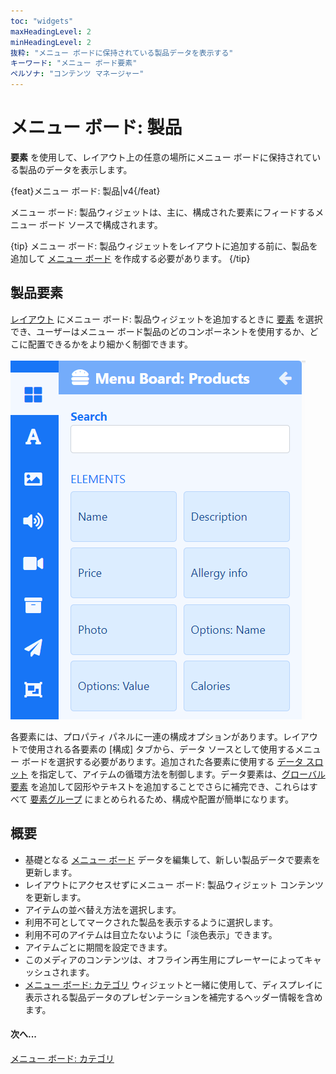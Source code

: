 ```yaml
---
toc: "widgets"
maxHeadingLevel: 2
minHeadingLevel: 2
抜粋: "メニュー ボードに保持されている製品データを表示する"
キーワード: "メニュー ボード要素"
ペルソナ: "コンテンツ マネージャー"
---
```


# メニュー ボード: 製品

**要素** を使用して、レイアウト上の任意の場所にメニュー ボードに保持されている製品のデータを表示します。

{feat}メニュー ボード: 製品|v4{/feat}

メニュー ボード: 製品ウィジェットは、主に、構成された要素にフィードするメニュー ボード ソースで構成されます。

{tip}
メニュー ボード: 製品ウィジェットをレイアウトに追加する前に、製品を追加して [メニュー ボード](media_menuboards.html) を作成する必要があります。
{/tip}

## 製品要素

[レイアウト](layouts_editor.html) にメニュー ボード: 製品ウィジェットを追加するときに [要素](layouts_editor#content-data-widgets-and-elements) を選択でき、ユーザーはメニュー ボード製品のどのコンポーネントを使用するか、どこに配置できるかをより細かく制御できます。

![製品要素](img/v4_media_modules_product_elements.png)

各要素には、プロパティ パネルに一連の構成オプションがあります。レイアウトで使用される各要素の [構成] タブから、データ ソースとして使用するメニュー ボードを選択する必要があります。追加された各要素に使用する [データ スロット](layouts_editor.html#content-data-slots) を指定して、アイテムの循環方法を制御します。データ要素は、[グローバル要素](layouts_editor.html#content-global-elements) を追加して図形やテキストを追加することでさらに補完でき、これらはすべて [要素グループ](layouts_editor.html#content-grouping-elements) にまとめられるため、構成や配置が簡単になります。

## 概要

- 基礎となる [メニュー ボード](media_menuboards.html#content-create-and-configure-categories) データを編集して、新しい製品データで要素を更新します。
- レイアウトにアクセスせずにメニュー ボード: 製品ウィジェット コンテンツを更新します。
- アイテムの並べ替え方法を選択します。
- 利用不可としてマークされた製品を表示するように選択します。
- 利用不可のアイテムは目立たないように「淡色表示」できます。
- アイテムごとに期間を設定できます。
- このメディアのコンテンツは、オフライン再生用にプレーヤーによってキャッシュされます。
- [メニュー ボード: カテゴリ](media_module_menuboards_category.html) ウィジェットと一緒に使用して、ディスプレイに表示される製品データのプレゼンテーションを補完するヘッダー情報を含めます。

#### 次へ...

[メニュー ボード: カテゴリ](media_module_menuboards_category.html)
